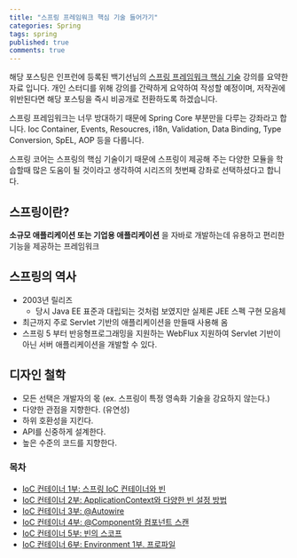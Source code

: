 ```yaml
---
title: "스프링 프레임워크 핵심 기술 들어가기"
categories: Spring
tags: spring
published: true
comments: true
---
```




해당 포스팅은 인프런에 등록된 백기선님의 [스프링 프레임워크 핵심 기술](https://www.inflearn.com/course/spring-framework_core/) 강의를 요약한 자료 입니다. 개인 스터디를 위해 강의를 간략하게 요약하여 작성할 예정이며, 저작권에 위반된다면 해당 포스팅을 즉시 비공개로 전환하도록 하겠습니다.



스프링 프레임워크는 너무 방대하기 때문에 Spring Core 부분만을 다루는 강좌라고 합니다. Ioc Container, Events, Resoucres, i18n, Validation, Data Binding, Type Conversion, SpEL, AOP 등을 다룹니다.

스프링 코어는 스프링의 핵심 기술이기 때문에 스프링이 제공해 주는 다양한 모듈을 학습할때 많은 도움이 될 것이라고 생각하여 시리즈의 첫번째 강좌로 선택하셨다고 합니다.



## 스프링이란?

**소규모 애플리케이션 또는 기업용 애플리케이션** 을 자바로 개발하는데 유용하고 편리한 기능을 제공하는 프레임워크



## 스프링의 역사

- 2003년 릴리즈
    - 당시 Java EE 표준과 대립되는 것처럼 보였지만 실제론 JEE 스펙 구현 모음체
- 최근까지 주로 Servlet 기반의 애플리케이션을 만들때 사용해 옴
- 스프링 5 부터 반응형프로그래밍을 지원하는 WebFlux 지원하여 Servlet 기반이 아닌 서버 애플리케이션을 개발할 수 있다.



## 디자인 철학

- 모든 선택은 개발자의 몫 (ex. 스프링이 특정 영속화 기술을 강요하지 않는다.)
- 다양한 관점을 지향한다. (유연성)
- 하위 호환성을 지킨다.
- API를 신중하게 설계한다.
- 높은 수준의 코드를 지향한다.



### 목차

- [IoC 컨테이너 1부: 스프링 IoC 컨테이너와 빈]()
- [IoC 컨테이너 2부: ApplicationContext와 다양한 빈 설정 방법]()
- [IoC 컨테이너 3부: @Autowire]()
- [IoC 컨테이너 4부: @Component와 컴포넌트 스캔]()
- [IoC 컨테이너 5부: 빈의 스코프]()
- [IoC 컨테이너 6부: Environment 1부. 프로파일]()